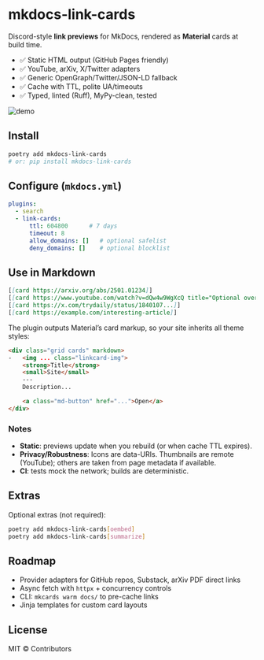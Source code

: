 # mkdocs-link-cards

Discord-style **link previews** for MkDocs, rendered as **Material** cards at build time.

- ✅ Static HTML output (GitHub Pages friendly)
- ✅ YouTube, arXiv, X/Twitter adapters
- ✅ Generic OpenGraph/Twitter/JSON-LD fallback
- ✅ Cache with TTL, polite UA/timeouts
- ✅ Typed, linted (Ruff), MyPy-clean, tested

![demo](https://user-images.githubusercontent.com/placeholder/demo.gif)

## Install

```bash
poetry add mkdocs-link-cards
# or: pip install mkdocs-link-cards
```

## Configure (`mkdocs.yml`)

```yaml
plugins:
  - search
  - link-cards:
      ttl: 604800      # 7 days
      timeout: 8
      allow_domains: []   # optional safelist
      deny_domains: []    # optional blocklist
```

## Use in Markdown

```md
[[card https://arxiv.org/abs/2501.01234]]
[[card https://www.youtube.com/watch?v=dQw4w9WgXcQ title="Optional override"]]
[[card https://x.com/trydaily/status/1840107...]]
[[card https://example.com/interesting-article]]
```

The plugin outputs Material’s card markup, so your site inherits all theme styles:

```html
<div class="grid cards" markdown>
-   <img ... class="linkcard-img">
    <strong>Title</strong>
    <small>Site</small>
    ---
    Description...

    <a class="md-button" href="...">Open</a>
</div>
```

### Notes

* **Static**: previews update when you rebuild (or when cache TTL expires).
* **Privacy/Robustness**: Icons are data-URIs. Thumbnails are remote (YouTube); others are taken from page metadata if available.
* **CI**: tests mock the network; builds are deterministic.

## Extras

Optional extras (not required):

```bash
poetry add mkdocs-link-cards[oembed]
poetry add mkdocs-link-cards[summarize]
```

## Roadmap

* Provider adapters for GitHub repos, Substack, arXiv PDF direct links
* Async fetch with `httpx` + concurrency controls
* CLI: `mkcards warm docs/` to pre-cache links
* Jinja templates for custom card layouts

## License

MIT © Contributors
